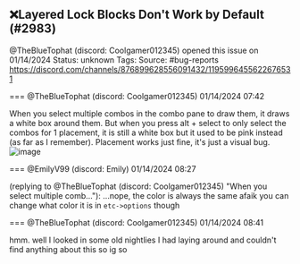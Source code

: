 ## ❌Layered Lock Blocks Don't Work by Default (#2983)
@TheBlueTophat (discord: Coolgamer012345) opened this issue on 01/14/2024
Status: unknown
Tags: 
Source: #bug-reports https://discord.com/channels/876899628556091432/1195996455622676531


=== @TheBlueTophat (discord: Coolgamer012345) 01/14/2024 07:42

When you select multiple combos in the combo pane to draw them, it draws a white box around them. But when you press alt + select to only select the combos for 1 placement, it is still a white box but it used to be pink instead (as far as I remember). Placement works just fine, it's just a visual bug.
![image](https://cdn.discordapp.com/attachments/1195996455622676531/1195996455815622656/image.png?ex=65e429ff&is=65d1b4ff&hm=5c9f1ba94e3cb7062f0ef39b39ae8074021a8c588644155fbdda66f86c881104&)

=== @EmilyV99 (discord: Emily) 01/14/2024 08:27

(replying to @TheBlueTophat (discord: Coolgamer012345) "When you select multiple comb…"): ...nope, the color is always the same afaik
you can change what color it is in `etc->options` though

=== @TheBlueTophat (discord: Coolgamer012345) 01/14/2024 08:41

hmm. well I looked in some old nightlies I had laying around and couldn't find anything about this so ig so
